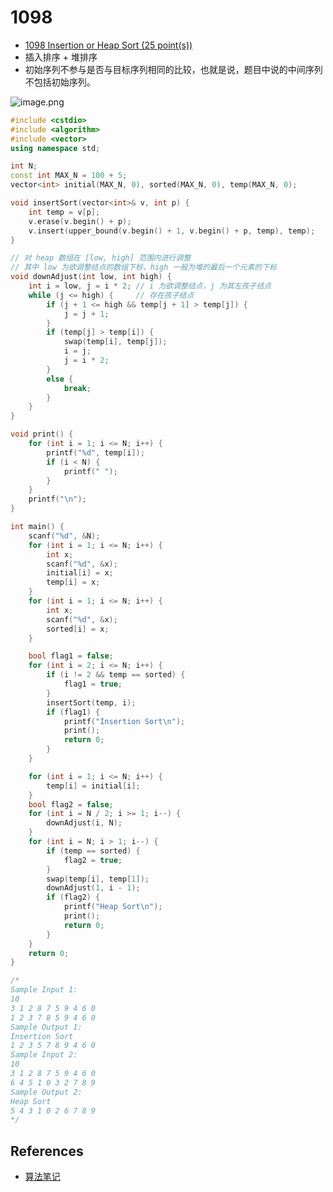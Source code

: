# 1098

- [1098 Insertion or Heap Sort (25 point(s))](https://pintia.cn/problem-sets/994805342720868352/problems/994805368847187968)
- 插入排序 + 堆排序
- 初始序列不参与是否与目标序列相同的比较，也就是说，题目中说的中间序列不包括初始序列。

![image.png](https://i.loli.net/2019/09/03/IBwNiyKWj6gvDrM.png)

```c++
#include <cstdio>
#include <algorithm>
#include <vector>
using namespace std;

int N;
const int MAX_N = 100 + 5;
vector<int> initial(MAX_N, 0), sorted(MAX_N, 0), temp(MAX_N, 0);

void insertSort(vector<int>& v, int p) {
	int temp = v[p];
	v.erase(v.begin() + p);
	v.insert(upper_bound(v.begin() + 1, v.begin() + p, temp), temp);
}

// 对 heap 数组在 [low, high] 范围内进行调整
// 其中 low 为欲调整结点的数组下标，high 一般为堆的最后一个元素的下标
void downAdjust(int low, int high) {
	int i = low, j = i * 2;	// i 为欲调整结点，j 为其左孩子结点
	while (j <= high) {		// 存在孩子结点
		if (j + 1 <= high && temp[j + 1] > temp[j]) {
			j = j + 1;
		}
		if (temp[j] > temp[i]) {
			swap(temp[i], temp[j]);
			i = j;
			j = i * 2;
		}
		else {
			break;
		}
	}
}

void print() {
	for (int i = 1; i <= N; i++) {
		printf("%d", temp[i]);
		if (i < N) {
			printf(" ");
		}
	}
	printf("\n");
}

int main() {
	scanf("%d", &N);
	for (int i = 1; i <= N; i++) {
		int x;
		scanf("%d", &x);
		initial[i] = x;
		temp[i] = x;
	}
	for (int i = 1; i <= N; i++) {
		int x;
		scanf("%d", &x);
		sorted[i] = x;
	}

	bool flag1 = false;
	for (int i = 2; i <= N; i++) {
		if (i != 2 && temp == sorted) {
			flag1 = true;
		}
		insertSort(temp, i);
		if (flag1) {
			printf("Insertion Sort\n");
			print();
			return 0;
		}
	}

	for (int i = 1; i <= N; i++) {
		temp[i] = initial[i];
	}
	bool flag2 = false;
	for (int i = N / 2; i >= 1; i--) {
		downAdjust(i, N);
	}
	for (int i = N; i > 1; i--) {
		if (temp == sorted) {
			flag2 = true;
		}
		swap(temp[i], temp[1]);
		downAdjust(1, i - 1);
		if (flag2) {
			printf("Heap Sort\n");
			print();
			return 0;
		}
	}
	return 0;
}

/*
Sample Input 1:
10
3 1 2 8 7 5 9 4 6 0
1 2 3 7 8 5 9 4 6 0
Sample Output 1:
Insertion Sort
1 2 3 5 7 8 9 4 6 0
Sample Input 2:
10
3 1 2 8 7 5 9 4 6 0
6 4 5 1 0 3 2 7 8 9
Sample Output 2:
Heap Sort
5 4 3 1 0 2 6 7 8 9
*/

```

## References

- [算法笔记](https://book.douban.com/subject/26827295/)

